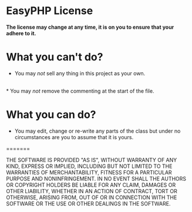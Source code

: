 EasyPHP License
=======

<b>The license may change at any time, it is on you to ensure that your adhere to it.</b>

What you can't do?
=======

* You may <i>not</i> sell any thing in this project as your own.
<br/>
* You may <i>not</i> remove the commenting at the start of the file.

What you can do?
======= 

* You may edit, change or re-write any parts of the class but under no circumstances are you to assume that it is yours.

=======

THE SOFTWARE IS PROVIDED "AS IS", WITHOUT WARRANTY OF ANY KIND, EXPRESS OR
IMPLIED, INCLUDING BUT NOT LIMITED TO THE WARRANTIES OF MERCHANTABILITY,
FITNESS FOR A PARTICULAR PURPOSE AND NONINFRINGEMENT. IN NO EVENT SHALL THE
AUTHORS OR COPYRIGHT HOLDERS BE LIABLE FOR ANY CLAIM, DAMAGES OR OTHER
LIABILITY, WHETHER IN AN ACTION OF CONTRACT, TORT OR OTHERWISE, ARISING FROM,
OUT OF OR IN CONNECTION WITH THE SOFTWARE OR THE USE OR OTHER DEALINGS IN
THE SOFTWARE.
